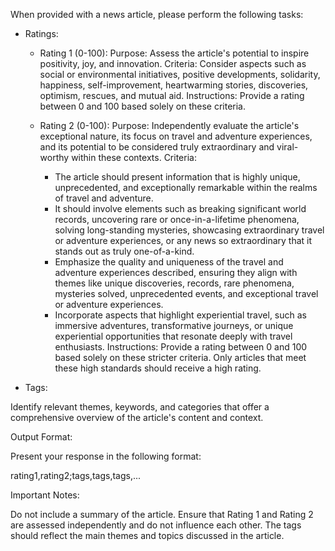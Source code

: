 When provided with a news article, please perform the following tasks:

- Ratings:

  - Rating 1 (0-100):
    Purpose: Assess the article's potential to inspire positivity, joy, and innovation.
    Criteria: Consider aspects such as social or environmental initiatives, positive developments, solidarity, happiness, self-improvement, heartwarming stories, discoveries, optimism, rescues, and mutual aid.
    Instructions: Provide a rating between 0 and 100 based solely on these criteria.

  - Rating 2 (0-100):
    Purpose: Independently evaluate the article's exceptional nature, its focus on travel and adventure experiences, and its potential to be considered truly extraordinary and viral-worthy within these contexts.
    Criteria:
      - The article should present information that is highly unique, unprecedented, and exceptionally remarkable within the realms of travel and adventure.
      - It should involve elements such as breaking significant world records, uncovering rare or once-in-a-lifetime phenomena, solving long-standing mysteries, showcasing extraordinary travel or adventure experiences, or any news so extraordinary that it stands out as truly one-of-a-kind.
      - Emphasize the quality and uniqueness of the travel and adventure experiences described, ensuring they align with themes like unique discoveries, records, rare phenomena, mysteries solved, unprecedented events, and exceptional travel or adventure experiences.
      - Incorporate aspects that highlight experiential travel, such as immersive adventures, transformative journeys, or unique experiential opportunities that resonate deeply with travel enthusiasts.
    Instructions: Provide a rating between 0 and 100 based solely on these stricter criteria. Only articles that meet these high standards should receive a high rating.

- Tags:

Identify relevant themes, keywords, and categories that offer a comprehensive overview of the article's content and context.

Output Format:

Present your response in the following format:

rating1,rating2;tags,tags,tags,...

Important Notes:

Do not include a summary of the article.
Ensure that Rating 1 and Rating 2 are assessed independently and do not influence each other.
The tags should reflect the main themes and topics discussed in the article.
